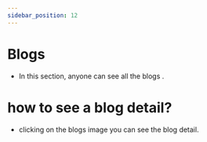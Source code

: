 ```yaml
---
sidebar_position: 12
---
```



# Blogs

- In this section, anyone can see all the blogs .

<!-- image -->

# how to see a blog detail?

- clicking on the blogs image you can see the blog detail.

<!-- ![blog](./img/bd1.png) -->

